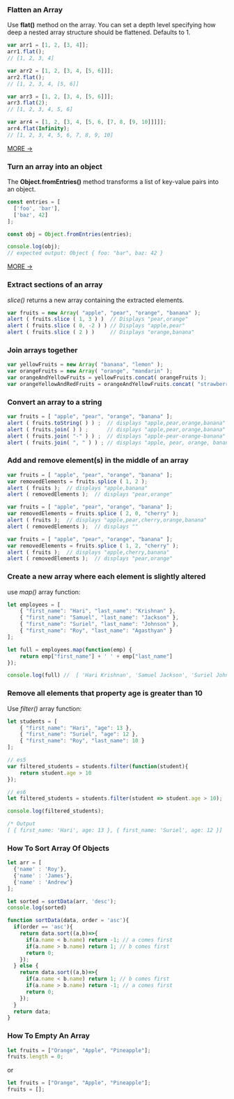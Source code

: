 ### Flatten an Array
Use **flat()** method on the array. You can set a depth level specifying how 
deep a nested array structure should be flattened. Defaults to 1.
```js
var arr1 = [1, 2, [3, 4]];
arr1.flat(); 
// [1, 2, 3, 4]

var arr2 = [1, 2, [3, 4, [5, 6]]];
arr2.flat();
// [1, 2, 3, 4, [5, 6]]

var arr3 = [1, 2, [3, 4, [5, 6]]];
arr3.flat(2);
// [1, 2, 3, 4, 5, 6]

var arr4 = [1, 2, [3, 4, [5, 6, [7, 8, [9, 10]]]]];
arr4.flat(Infinity);
// [1, 2, 3, 4, 5, 6, 7, 8, 9, 10]
```
[MORE &rarr;](https://developer.mozilla.org/en-US/docs/Web/JavaScript/Reference/Global_Objects/Array/flat)

### Turn an array into an object
The **Object.fromEntries()** method transforms a list of key-value pairs into an object.
```js
const entries = [
  ['foo', 'bar'],
  ['baz', 42]
];

const obj = Object.fromEntries(entries);

console.log(obj);
// expected output: Object { foo: "bar", baz: 42 }
```
[MORE &rarr;](https://developer.mozilla.org/en-US/docs/Web/JavaScript/Reference/Global_Objects/Object/fromEntries)

### Extract sections of an array
*slice()* returns a new array containing the extracted elements.
```js
var fruits = new Array( "apple", "pear", "orange", "banana" );
alert ( fruits.slice ( 1, 3 ) )  // Displays "pear,orange"
alert ( fruits.slice ( 0, -2 ) ) // Displays "apple,pear"
alert ( fruits.slice ( 2 ) )     // Displays "orange,banana"
```
### Join arrays together
```js
var yellowFruits = new Array( "banana", "lemon" );
var orangeFruits = new Array( "orange", "mandarin" );
var orangeAndYellowFruits = yellowFruits.concat( orangeFruits );
var orangeYellowAndRedFruits = orangeAndYellowFruits.concat( "strawberry", "raspberry" );
```
### Convert an array to a string
```js
var fruits = [ "apple", "pear", "orange", "banana" ];
alert ( fruits.toString( ) ) ;  // displays "apple,pear,orange,banana"
alert ( fruits.join( ) ) ;      // displays "apple,pear,orange,banana"
alert ( fruits.join( "-" ) ) ;  // displays "apple-pear-orange-banana"
alert ( fruits.join( ", " ) ) ; // displays "apple, pear, orange, banana"
```
### Add and remove element(s) in the middle of an array
```js
var fruits = [ "apple", "pear", "orange", "banana" ];
var removedElements = fruits.splice ( 1, 2 );
alert ( fruits );  // displays "apple,banana"
alert ( removedElements );  // displays "pear,orange"

var fruits = [ "apple", "pear", "orange", "banana" ];
var removedElements = fruits.splice ( 2, 0, "cherry" );
alert ( fruits );  // displays "apple,pear,cherry,orange,banana"
alert ( removedElements );  // displays ""

var fruits = [ "apple", "pear", "orange", "banana" ];
var removedElements = fruits.splice ( 1, 2, "cherry" );
alert ( fruits );  // displays "apple,cherry,banana"
alert ( removedElements );  // displays "pear,orange"
```
### Create a new array where each element is slightly altered
use *map()* array function:
```js
let employees = [
    { "first_name": "Hari", "last_name": "Krishnan" },
    { "first_name": "Samuel", "last_name": "Jackson" },
    { "first_name": "Suriel", "last_name": "Johnson" },
    { "first_name": "Roy", "last_name": "Agasthyan" }
];

let full = employees.map(function(emp) {
    return emp["first_name"] + ' ' + emp["last_name"]
});

console.log(full) //  [ 'Hari Krishnan', 'Samuel Jackson', 'Suriel Johnson', 'Roy Agasthyan' ]
```
### Remove all elements that property age is greater than 10
Use *filter()* array function:
```js
let students = [
    { "first_name": "Hari", "age": 13 },
    { "first_name": "Suriel", "age": 12 },
    { "first_name": "Roy", "last_name": 10 }
];

// es5
var filtered_students = students.filter(function(student){
    return student.age > 10
});

// es6
let filtered_students = students.filter(student => student.age > 10);

console.log(filtered_students);

/* Output
[ { first_name: 'Hari', age: 13 }, { first_name: 'Suriel', age: 12 }]
```
### How To Sort Array Of Objects
```js
let arr = [
  {'name' : 'Roy'},
  {'name' : 'James'},
  {'name' : 'Andrew'}
];

let sorted = sortData(arr, 'desc');
console.log(sorted)

function sortData(data, order = 'asc'){
  if(order == 'asc'){
    return data.sort((a,b)=>{ 
      if(a.name < b.name) return -1; // a comes first
      if(a.name > b.name) return 1; // b comes first
      return 0;
    });
  } else {
    return data.sort((a,b)=>{ 
      if(a.name < b.name) return 1; // b comes first
      if(a.name > b.name) return -1; // a comes first
      return 0;
    });
  }
  return data;
}
```
### How To Empty An Array
```js
let fruits = ["Orange", "Apple", "Pineapple"];
fruits.length = 0;
```
or
```js
let fruits = ["Orange", "Apple", "Pineapple"];
fruits = [];
```

